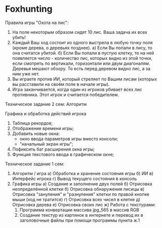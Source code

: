 # Foxhunting

Правила игры "Охота на лис":
  1) На поле некоторым образом сидят 10 лис. Ваша задача их всех убить!
  2) Каждый Ваш ход состоит из одного выстрела в любую точку поля (кроме дерева, о деревьях позднее).
    а) Если Вы попали в лису, то она считатся убитой.
    б) Если Вы попали в пустую клетку, то на ней появляется число - количество лис, которых видно из этой точки, если смотреть по вертикали, горизонтали или двум диагоналям. Деревья мешают обзору. То есть перед деревом видно лис, а за ним уже нет.
  3) Вы играете против ИИ, который стреляет по Вашим лисам (которых вы расставили на своём поле в начале игры).
  4) Игра заканчивается, когда один из игроков убивает всех лис противника. Этот игрок и считается победителем.

Техническое задание 2 сем:
Алгоритм

Графика и обработка действий игрока
  1) Таблица рекордов;
  2) Отображение времени игры;
  3) Добавить новые окна:
      - окно ввода параметров игры вместо консоли;
      - "начальный экран игры";
  4) Пофиксить баг расширения окна игры;
  5) Функция текстового ввода в графическом окне;

Техническое задание 1 сем:
1) Алгоритм / игра 
  а) Обработка и хранение состояния игры 
  б) ИИ 
  в) Интерфейс игрока 
  г) Вывод текущего состояния в консоль
2) Графика игры
  а) Создание и заполнение двух полей
  б) Отрисовка неопределённой клетки
  б) Отрисовка обнаружения лисицы
  в) Отрисовка "зануления" и "разнуления" клетки по правой кнопке мыши (ход не тратится)
  г) Отрисовка всех чисел в клетке
  д) Отрисовка дерева
  е) Отрисовка своих лис
  ж) Работа с текстурами:
    1) Программа конвертации массива jpg_565 в массив RGB
    2) Создание текстур из картинок в интернете и перевод их в заголовочные файлы при помощи программы пункта ж.1
